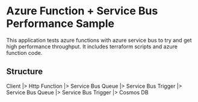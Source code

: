 # Azure Function + Service Bus Performance Sample

This application tests azure functions with azure service bus to try and get high performance throughput. It includes terraform scripts and azure function code. 

## Structure

Client |> 
Http Function |> 
Service Bus Queue |> 
Service Bus Trigger |> 
Service Bus Queue |> 
Service Bus Trigger |> 
Cosmos DB